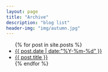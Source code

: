 ```yaml
---
layout: page
title: "Archive"
description: "blog list"
header-img: "img/autumn.jpg"
---
```



<div class="container">
  <div id="article">
  <ul class="posts">
    {% for post in site.posts %}
      <li><a href="{{ post.date | date:"%Y-%m-%d" }}">{{ post.date | date:"%Y-%m-%d" }}</a></li>
    <li><a href="{{ site.baseurl }}{{ post.url }}">{{ post.title }}</a></li>
    {% endfor %}
  </ul>
</div>



